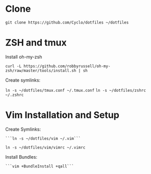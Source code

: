 # Clone 

  ```git clone https://github.com/Cyclo/dotfiles ~/dotfiles```

# ZSH and tmux

Install oh-my-zsh

  ```curl -L https://github.com/robbyrussell/oh-my-zsh/raw/master/tools/install.sh | sh```

Create symlinks:

  ```ln -s ~/dotfiles/tmux.conf ~/.tmux.conf```
  ```ln -s ~/dotfiles/zshrc ~/.zshrc```


# Vim Installation and Setup

Create Symlinks:

	```ln -s ~/dotfiles/vim ~/.vim```
  ```ln -s ~/dotfiles/vim/vimrc ~/.vimrc```

Install Bundles:

	```vim +BundleInstall +qall```
